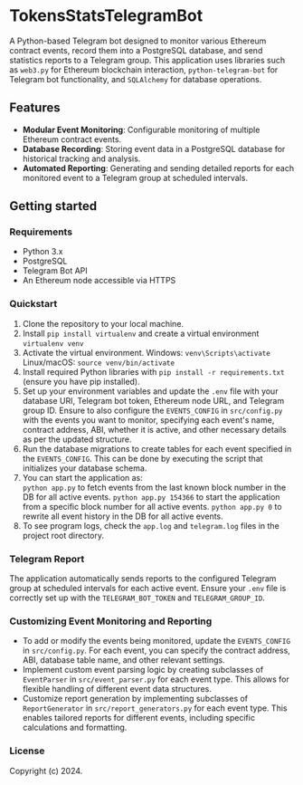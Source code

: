 # TokensStatsTelegramBot

A Python-based Telegram bot designed to monitor various Ethereum contract events, record them into a PostgreSQL database, and send statistics reports to a Telegram group. This application uses libraries such as `web3.py` for Ethereum blockchain interaction, `python-telegram-bot` for Telegram bot functionality, and `SQLAlchemy` for database operations.

## Features

- **Modular Event Monitoring**: Configurable monitoring of multiple Ethereum contract events.
- **Database Recording**: Storing event data in a PostgreSQL database for historical tracking and analysis.
- **Automated Reporting**: Generating and sending detailed reports for each monitored event to a Telegram group at scheduled intervals.

## Getting started

### Requirements

- Python 3.x
- PostgreSQL
- Telegram Bot API
- An Ethereum node accessible via HTTPS

### Quickstart

1. Clone the repository to your local machine.
2. Install `pip install virtualenv` and create a virtual environment `virtualenv venv`
3. Activate the virtual environment. Windows: `venv\Scripts\activate` Linux/macOS: `source venv/bin/activate`
4. Install required Python libraries with `pip install -r requirements.txt` (ensure you have pip installed).
5. Set up your environment variables and update the `.env` file with your database URI, Telegram bot token, Ethereum node URL, and Telegram group ID. Ensure to also configure the `EVENTS_CONFIG` in `src/config.py` with the events you want to monitor, specifying each event's name, contract address, ABI, whether it is active, and other necessary details as per the updated structure.
6. Run the database migrations to create tables for each event specified in the `EVENTS_CONFIG`. This can be done by executing the script that initializes your database schema.
7. You can start the application as:  
   `python app.py` to fetch events from the last known block number in the DB for all active events.
   `python app.py 154366` to start the application from a specific block number for all active events.
   `python app.py 0` to rewrite all event history in the DB for all active events.
8. To see program logs, check the `app.log` and `telegram.log` files in the project root directory.

### Telegram Report

The application automatically sends reports to the configured Telegram group at scheduled intervals for each active event. Ensure your `.env` file is correctly set up with the `TELEGRAM_BOT_TOKEN` and `TELEGRAM_GROUP_ID`.

### Customizing Event Monitoring and Reporting

- To add or modify the events being monitored, update the `EVENTS_CONFIG` in `src/config.py`. For each event, you can specify the contract address, ABI, database table name, and other relevant settings.
- Implement custom event parsing logic by creating subclasses of `EventParser` in `src/event_parser.py` for each event type. This allows for flexible handling of different event data structures.
- Customize report generation by implementing subclasses of `ReportGenerator` in `src/report_generators.py` for each event type. This enables tailored reports for different events, including specific calculations and formatting.

### License

Copyright (c) 2024.